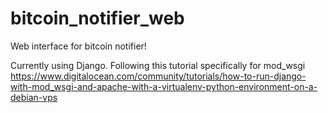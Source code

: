 bitcoin_notifier_web
================

Web interface for bitcoin notifier!

Currently using Django. Following this tutorial specifically for mod_wsgi https://www.digitalocean.com/community/tutorials/how-to-run-django-with-mod_wsgi-and-apache-with-a-virtualenv-python-environment-on-a-debian-vps

